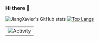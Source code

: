 ### Hi there 👋
![JiangXavier's GitHub stats](https://github-readme-stats.vercel.app/api?username=JiangXavier&show_icons=true&theme=tokyonight)
[![Top Langs](https://github-readme-stats.vercel.app/api/top-langs/?username=JiangXavier&layout=compact)](https://github.com/JiangXavier/github-readme-stats)
<table align="center">
  <tr>
    <td><img src="https://github-readme-activity-graph.cyclic.app/graph?username=JiangXavier&theme=xcode&bg_color=FF000000&hide_border=true" alt="Activity"/></td>
  </tr>
</table>
